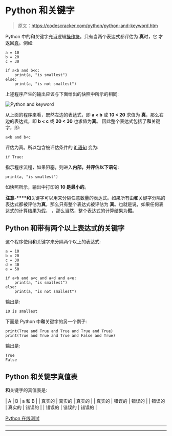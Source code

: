 # Python 和关键字

> 原文：<https://codescracker.com/python/python-and-keyword.htm>

Python 中的**和**关键字充当逻辑[操作符](/python/python-operators.htm)。只有当两个表达式都评估为 **真**时，它 才返回[真](/python/python-true-keyword.htm)。例如:

```
a = 10
b = 20
c = 30

if a<b and b<c:
    print(a, "is smallest")
else:
    print(a, "is not smallest")
```

上述程序产生的输出应该与下面给出的快照中所示的相同:

![Python and keyword](img/e65a234b476da412532a2ad94a247378.png)

从上面的程序来看，既然左边的表达式，即 **a < b** 或 **10 < 20** 求值为 **真**，那么右边的表达式，即 **b < c** 或 **20 < 30** 也求值为**真**。 因此整个表达式包括了**和**关键字，即:

```
a<b and b<c
```

评估为真。所以包含被评估条件的 [if 语句](/python/python-if-else-elif-statements.htm) 变为:

```
if True:
```

指示程序流程，如果阻塞，则进入**内部，并评估以下语句:**

```
print(a, "is smallest")
```

如快照所示，输出中打印的 **10 是最小的**。

**注意-****和**关键字可以用来分隔任意数量的表达式。如果所有由**和**关键字分隔的 表达式都被评估为**真**，那么只有整个表达式被评估为 **真**。也就是说，如果任何表达式的计算结果为[假](/python/python-false-keyword.htm)， ，那么当然，整个表达式的计算结果为**假**。

## Python 和带有两个以上表达式的关键字

这个程序使用**和**关键字来分隔两个以上的表达式:

```
a = 10
b = 20
c = 30
d = 40
e = 50

if a<b and a<c and a<d and a<e:
    print(a, "is smallest")
else:
    print(a, "is not smallest")
```

输出是:

```
10 is smallest
```

下面是 Python 中**和**关键字的另一个例子:

```
print(True and True and True and True and True)
print(True and True and True and False and True)
```

输出是:

```
True
False
```

## Python 和关键字真值表

**和**关键字的真值表是:

| A | B | a 和 B |
| 真实的 | 真实的 | 真实的 |
| 真实的 | 错误的 | 错误的 |
| 错误的 | 真实的 | 错误的 |
| 错误的 | 错误的 | 错误的 |

[Python 在线测试](/exam/showtest.php?subid=10)

* * *

* * *